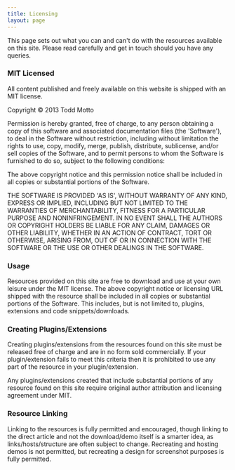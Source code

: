 ```yaml
---
title: Licensing
layout: page
---
```


This page sets out what you can and can't do with the resources available on this site. Please read carefully and get in touch should you have any queries.

### MIT Licensed

All content published and freely available on this website is shipped with an MIT license.

<div class="licensing-mit">
<p>Copyright &copy; 2013 Todd Motto</p>
<p>Permission is hereby granted, free of charge, to any person obtaining a copy of this software and associated documentation files (the 'Software'), to deal in the Software without restriction, including without limitation the rights to use, copy, modify, merge, publish, distribute, sublicense, and/or sell copies of the Software, and to permit persons to whom the Software is furnished to do so, subject to the following conditions:</p>

<p>The above copyright notice and this permission notice shall be included in all copies or substantial portions of the Software.</p>

<p>THE SOFTWARE IS PROVIDED 'AS IS', WITHOUT WARRANTY OF ANY KIND, EXPRESS OR IMPLIED, INCLUDING BUT NOT LIMITED TO THE WARRANTIES OF MERCHANTABILITY, FITNESS FOR A PARTICULAR PURPOSE AND NONINFRINGEMENT. IN NO EVENT SHALL THE AUTHORS OR COPYRIGHT HOLDERS BE LIABLE FOR ANY CLAIM, DAMAGES OR OTHER LIABILITY, WHETHER IN AN ACTION OF CONTRACT, TORT OR OTHERWISE, ARISING FROM, OUT OF OR IN CONNECTION WITH THE SOFTWARE OR THE USE OR OTHER DEALINGS IN THE SOFTWARE.</p>
</div>

### Usage

Resources provided on this site are free to download and use at your own leisure under the MIT license. The above copyright notice or licensing URL shipped with the resource shall be included in all copies or substantial portions of the Software. This includes, but is not limited to, plugins, extensions and code snippets/downloads.

### Creating Plugins/Extensions

Creating plugins/extensions from the resources found on this site must be released free of charge and are in no form sold commercially. If your plugin/extension fails to meet this criteria then it is prohibited to use any part of the resource in your plugin/extension.

Any plugins/extensions created that include substantial portions of any resource found on this site require original author attribution and licensing agreement under MIT.

### Resource Linking

Linking to the resources is fully permitted and encouraged, though linking to the direct article and not the download/demo itself is a smarter idea, as links/hosts/structure are often subject to change. Recreating and hosting demos is not permitted, but recreating a design for screenshot purposes is fully permitted.